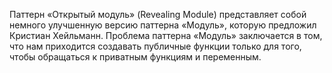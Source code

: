 Паттерн «Открытый модуль» (Revealing Module) представляет собой немного улучшенную версию паттерна «Модуль», которую предложил Кристиан Хейльманн. Проблема паттерна «Модуль» заключается в том, что нам приходится создавать публичные функции только для того, чтобы обращаться к приватным функциям и переменным.

